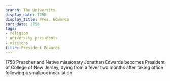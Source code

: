 ```yaml
---
branch: The University
display_date: 1758
display_title: Pres. Edwards
sort_date: 1758
tags:
- religion
- university presidents
- missions
title: President Edwards
---
```


1758 Preacher and Native missionary Jonathan Edwards becomes President of College of New Jersey, dying from a fever two months after taking office following a smallpox inoculation.